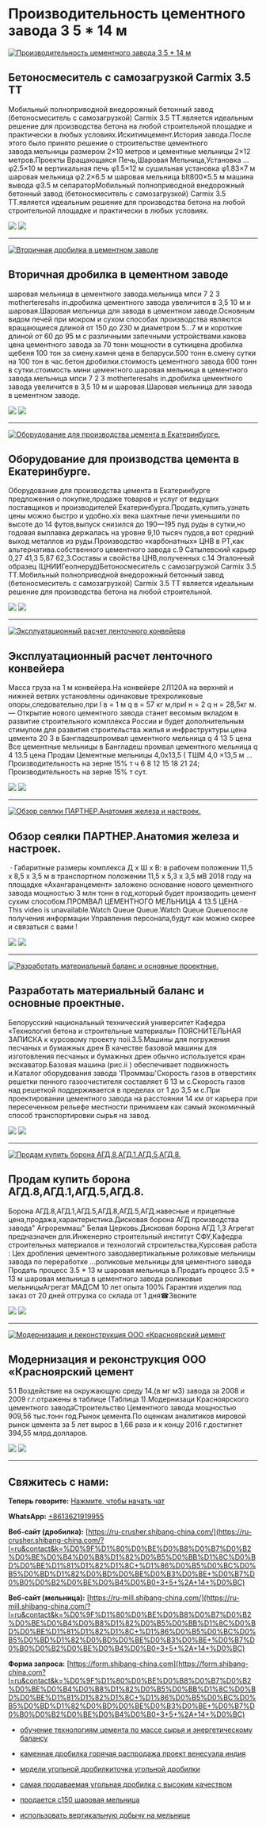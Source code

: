 # Производительность цементного завода 3 5 * 14 м

<a href="https://swt.shibang-china.com/?l=ru&img&k=%D0%9F%D1%80%D0%BE%D0%B8%D0%B7%D0%B2%D0%BE%D0%B4%D0%B8%D1%82%D0%B5%D0%BB%D1%8C%D0%BD%D0%BE%D1%81%D1%82%D1%8C+%D1%86%D0%B5%D0%BC%D0%B5%D0%BD%D1%82%D0%BD%D0%BE%D0%B3%D0%BE+%D0%B7%D0%B0%D0%B2%D0%BE%D0%B4%D0%B0+3+5+%2A+14+%D0%BC" target="_blank">![Производительность цементного завода 3 5 * 14 м](http://static.shibang-china.com/all-800x300/1475.jpg)</a>

## Бетоносмеситель с самозагрузкой Carmix 3.5 TT
Мобильный полноприводной внедорожный бетонный завод (бетоносмеситель с самозагрузкой) Carmix 3.5 TT.является идеальным решение для производства бетона на любой строительной площадке и практически в любых условиях.Искитимцемент.История завода.После этого было принято решение о строительстве цементного завода.мельницы размером 2&#215;10 метров и цементные мельницы 2&#215;12 метров.Проекты Вращающаяся Печь,Шаровая Мельница,Установка …φ2.5&#215;10 м вертикальная печь φ1.5&#215;12 м сушильная установка φ1.83&#215;7 м шаровая мельница φ2.2&#215;6.5 м шаровая мельница blt800&#215;5.5 м машина вывода φ3.5 м сепараторМобильный полноприводной внедорожный бетонный завод (бетоносмеситель с самозагрузкой) Carmix 3.5 TT.является идеальным решение для производства бетона на любой строительной площадке и практически в любых условиях.


<a href="https://whatsapp.shibangsoft.com/WhatsApp.php" target="_blank" title="WhatsApp">![](http://static.shibang-china.com/icon/whatsapp.png)</a> <a href="https://swt.shibang-china.com/?l=ru&icon&k=%D0%9F%D1%80%D0%BE%D0%B8%D0%B7%D0%B2%D0%BE%D0%B4%D0%B8%D1%82%D0%B5%D0%BB%D1%8C%D0%BD%D0%BE%D1%81%D1%82%D1%8C+%D1%86%D0%B5%D0%BC%D0%B5%D0%BD%D1%82%D0%BD%D0%BE%D0%B3%D0%BE+%D0%B7%D0%B0%D0%B2%D0%BE%D0%B4%D0%B0+3+5+%2A+14+%D0%BC" target="_blank">![](http://static.shibang-china.com/icon/chat-ru.png)</a>

---

<a href="https://swt.shibang-china.com/?l=ru&img&k=%D0%9F%D1%80%D0%BE%D0%B8%D0%B7%D0%B2%D0%BE%D0%B4%D0%B8%D1%82%D0%B5%D0%BB%D1%8C%D0%BD%D0%BE%D1%81%D1%82%D1%8C+%D1%86%D0%B5%D0%BC%D0%B5%D0%BD%D1%82%D0%BD%D0%BE%D0%B3%D0%BE+%D0%B7%D0%B0%D0%B2%D0%BE%D0%B4%D0%B0+3+5+%2A+14+%D0%BC" target="_blank">![Вторичная дробилка в цементном заводе](http://static.shibang-china.com/all-800x300/1345.jpg)</a>

## Вторичная дробилка в цементном заводе
шаровая мельница в цементного завода.мельница мпси 7 2 3 motherteresahs in.дробилка цементного завода увеличится в 3,5 10 м и шаровая.Шаровая мельница для завода в цементном заводе.Основным видом печей при мокром и сухом способах производства являются вращающиеся длиной от 150 до 230 м диаметром 5…7 м и короткие длиной от 60 до 95 м с различными запечными устройствами.какова цена цементного завода за 70 тонн мощности в суткицена дробилка щебеня 100 тон за смену.камня цена в беларуси.500 тонн в.смену сутки на 100 тон в час.бетон дробилки.стоимость цементного завода 600 тонн в сутки.стоимость мини цементного.шаровая мельница в цементного завода.мельница мпси 7 2 3 motherteresahs in.дробилка цементного завода увеличится в 3,5 10 м и шаровая.Шаровая мельница для завода в цементном заводе.


<a href="https://whatsapp.shibangsoft.com/WhatsApp.php" target="_blank" title="WhatsApp">![](http://static.shibang-china.com/icon/whatsapp.png)</a> <a href="https://swt.shibang-china.com/?l=ru&icon&k=%D0%9F%D1%80%D0%BE%D0%B8%D0%B7%D0%B2%D0%BE%D0%B4%D0%B8%D1%82%D0%B5%D0%BB%D1%8C%D0%BD%D0%BE%D1%81%D1%82%D1%8C+%D1%86%D0%B5%D0%BC%D0%B5%D0%BD%D1%82%D0%BD%D0%BE%D0%B3%D0%BE+%D0%B7%D0%B0%D0%B2%D0%BE%D0%B4%D0%B0+3+5+%2A+14+%D0%BC" target="_blank">![](http://static.shibang-china.com/icon/chat-ru.png)</a>

---

<a href="https://swt.shibang-china.com/?l=ru&img&k=%D0%9F%D1%80%D0%BE%D0%B8%D0%B7%D0%B2%D0%BE%D0%B4%D0%B8%D1%82%D0%B5%D0%BB%D1%8C%D0%BD%D0%BE%D1%81%D1%82%D1%8C+%D1%86%D0%B5%D0%BC%D0%B5%D0%BD%D1%82%D0%BD%D0%BE%D0%B3%D0%BE+%D0%B7%D0%B0%D0%B2%D0%BE%D0%B4%D0%B0+3+5+%2A+14+%D0%BC" target="_blank">![Оборудование для производства цемента в Екатеринбурге.](http://static.shibang-china.com/all-800x300/135.jpg)</a>

## Оборудование для производства цемента в Екатеринбурге.
Оборудование для производства цемента в Екатеринбурге предложения о покупке,продаже товаров и услуг от ведущих поставщиков и производителей Екатеринбурга.Продать,купить,узнать цены можно быстро и удобно.xix века шахтные печи уменьшили по высоте до 14 футов,выпуск снизился до 190—195 пуд руды в сутки,но годовая выплавка держалась на уровне 9,10 тысяч пудов,а вот средний выход металлов из руды.Производство &#171;карбонатных&#187; ЦНВ в РТ,как альтернатива.собственного цементного завода с.9 Сатылевский карьер 0,27 41,3 5,87 62,3.Составы и свойства ЦНВ,полученных с.14 Эталонный образец (ЦНИИГеолнеруд)Бетоносмеситель с самозагрузкой Carmix 3.5 TT.Мобильный полноприводной внедорожный бетонный завод (бетоносмеситель с самозагрузкой) Carmix 3.5 TT является идеальным решение для производства бетона на любой строительной.


<a href="https://whatsapp.shibangsoft.com/WhatsApp.php" target="_blank" title="WhatsApp">![](http://static.shibang-china.com/icon/whatsapp.png)</a> <a href="https://swt.shibang-china.com/?l=ru&icon&k=%D0%9F%D1%80%D0%BE%D0%B8%D0%B7%D0%B2%D0%BE%D0%B4%D0%B8%D1%82%D0%B5%D0%BB%D1%8C%D0%BD%D0%BE%D1%81%D1%82%D1%8C+%D1%86%D0%B5%D0%BC%D0%B5%D0%BD%D1%82%D0%BD%D0%BE%D0%B3%D0%BE+%D0%B7%D0%B0%D0%B2%D0%BE%D0%B4%D0%B0+3+5+%2A+14+%D0%BC" target="_blank">![](http://static.shibang-china.com/icon/chat-ru.png)</a>

---

<a href="https://swt.shibang-china.com/?l=ru&img&k=%D0%9F%D1%80%D0%BE%D0%B8%D0%B7%D0%B2%D0%BE%D0%B4%D0%B8%D1%82%D0%B5%D0%BB%D1%8C%D0%BD%D0%BE%D1%81%D1%82%D1%8C+%D1%86%D0%B5%D0%BC%D0%B5%D0%BD%D1%82%D0%BD%D0%BE%D0%B3%D0%BE+%D0%B7%D0%B0%D0%B2%D0%BE%D0%B4%D0%B0+3+5+%2A+14+%D0%BC" target="_blank">![Эксплуатационный расчет ленточного конвейера](http://static.shibang-china.com/all-800x300/1090.jpg)</a>

## Эксплуатационный расчет ленточного конвейера
Масса груза на 1 м конвейера.На конвейере 2Л120А на верхней и нижней ветвях установлены одинаковые трехроликовые опоры,следовательно,при l в = 1 м q в = 57 кг м,приl н = 2 q н = 28,5кг м.— Открытие нового цементного завода станет весомым вкладом в развитие строительного комплекса России и будет дополнительным стимулом для развития строительства жилья и инфраструктуры.цена цемента 20 3 в Бангладешпромвал цементного мельница q 4 13 5 цена Все цементные мельницы в Бангладеш промвал цементного мельница q 4 13.5 цена Продам Цементные мельницы 4,0х13,5 ( ТШМ 4,0 &#215;13,5 м …Производительность на зерне 15% т ч 6 8 12 15 18 21 24; Производительность на зерне 15% т сут.


<a href="https://whatsapp.shibangsoft.com/WhatsApp.php" target="_blank" title="WhatsApp">![](http://static.shibang-china.com/icon/whatsapp.png)</a> <a href="https://swt.shibang-china.com/?l=ru&icon&k=%D0%9F%D1%80%D0%BE%D0%B8%D0%B7%D0%B2%D0%BE%D0%B4%D0%B8%D1%82%D0%B5%D0%BB%D1%8C%D0%BD%D0%BE%D1%81%D1%82%D1%8C+%D1%86%D0%B5%D0%BC%D0%B5%D0%BD%D1%82%D0%BD%D0%BE%D0%B3%D0%BE+%D0%B7%D0%B0%D0%B2%D0%BE%D0%B4%D0%B0+3+5+%2A+14+%D0%BC" target="_blank">![](http://static.shibang-china.com/icon/chat-ru.png)</a>

---

<a href="https://swt.shibang-china.com/?l=ru&img&k=%D0%9F%D1%80%D0%BE%D0%B8%D0%B7%D0%B2%D0%BE%D0%B4%D0%B8%D1%82%D0%B5%D0%BB%D1%8C%D0%BD%D0%BE%D1%81%D1%82%D1%8C+%D1%86%D0%B5%D0%BC%D0%B5%D0%BD%D1%82%D0%BD%D0%BE%D0%B3%D0%BE+%D0%B7%D0%B0%D0%B2%D0%BE%D0%B4%D0%B0+3+5+%2A+14+%D0%BC" target="_blank">![Обзор сеялки ПАРТНЕР.Анатомия железа и настроек.](http://static.shibang-china.com/all-800x300/113.jpg)</a>

## Обзор сеялки ПАРТНЕР.Анатомия железа и настроек.
&nbsp;&#0183;&#32;Габаритные размеры комплекса Д х Ш х В: в рабочем положении 11,5 х 8,5 х 3,5 м в транспортном положении 11,5 х 5,3 х 3,5 мВ 2018 году на площадке &#171;Ахангаранцемент&#187; заложено основание нового цементного завода мощностью 3 млн тонн в год,который будет производить цемент сухим способом.ПРОМВАЛ ЦЕМЕНТНОГО МЕЛЬНИЦА 4 13.5 ЦЕНА&nbsp;&#0183;&#32;This video is unavailable.Watch Queue Queue.Watch Queue Queueпосле получения информации Управления персонала,будут как можно скорее и связаться с вами !


<a href="https://whatsapp.shibangsoft.com/WhatsApp.php" target="_blank" title="WhatsApp">![](http://static.shibang-china.com/icon/whatsapp.png)</a> <a href="https://swt.shibang-china.com/?l=ru&icon&k=%D0%9F%D1%80%D0%BE%D0%B8%D0%B7%D0%B2%D0%BE%D0%B4%D0%B8%D1%82%D0%B5%D0%BB%D1%8C%D0%BD%D0%BE%D1%81%D1%82%D1%8C+%D1%86%D0%B5%D0%BC%D0%B5%D0%BD%D1%82%D0%BD%D0%BE%D0%B3%D0%BE+%D0%B7%D0%B0%D0%B2%D0%BE%D0%B4%D0%B0+3+5+%2A+14+%D0%BC" target="_blank">![](http://static.shibang-china.com/icon/chat-ru.png)</a>

---

<a href="https://swt.shibang-china.com/?l=ru&img&k=%D0%9F%D1%80%D0%BE%D0%B8%D0%B7%D0%B2%D0%BE%D0%B4%D0%B8%D1%82%D0%B5%D0%BB%D1%8C%D0%BD%D0%BE%D1%81%D1%82%D1%8C+%D1%86%D0%B5%D0%BC%D0%B5%D0%BD%D1%82%D0%BD%D0%BE%D0%B3%D0%BE+%D0%B7%D0%B0%D0%B2%D0%BE%D0%B4%D0%B0+3+5+%2A+14+%D0%BC" target="_blank">![Разработать материальный баланс и основные проектные.](http://static.shibang-china.com/all-800x300/1406.jpg)</a>

## Разработать материальный баланс и основные проектные.
Белорусский национальный технический университет Кафедра &#171;Технология бетона и строительные материалы&#187; ПОЯСНИТЕЛЬНАЯ ЗАПИСКА к курсовому проекту поii.3.5.Машины для погружения песчаных и бумажных дрен В качестве базовой машины для изготовления песчаных и бумажных дрен обычно используется кран экскаватор.Базовая машина (рис.ii ) обеспечивает подвижность и.Каталог оборудования завода 'Проммаш'Скорость газов в отверстиях решетки пенного газоочистителя составляет 6 13 м с.Скорость газов над решеткой поддерживается в пределах от 1 до 3,5 м с.При проектировании цементного завода на расстоянии 14 км от карьера при пересеченном рельефе местности принимаем как самый экономичный способ транспортировки сырья на завод.


<a href="https://whatsapp.shibangsoft.com/WhatsApp.php" target="_blank" title="WhatsApp">![](http://static.shibang-china.com/icon/whatsapp.png)</a> <a href="https://swt.shibang-china.com/?l=ru&icon&k=%D0%9F%D1%80%D0%BE%D0%B8%D0%B7%D0%B2%D0%BE%D0%B4%D0%B8%D1%82%D0%B5%D0%BB%D1%8C%D0%BD%D0%BE%D1%81%D1%82%D1%8C+%D1%86%D0%B5%D0%BC%D0%B5%D0%BD%D1%82%D0%BD%D0%BE%D0%B3%D0%BE+%D0%B7%D0%B0%D0%B2%D0%BE%D0%B4%D0%B0+3+5+%2A+14+%D0%BC" target="_blank">![](http://static.shibang-china.com/icon/chat-ru.png)</a>

---

<a href="https://swt.shibang-china.com/?l=ru&img&k=%D0%9F%D1%80%D0%BE%D0%B8%D0%B7%D0%B2%D0%BE%D0%B4%D0%B8%D1%82%D0%B5%D0%BB%D1%8C%D0%BD%D0%BE%D1%81%D1%82%D1%8C+%D1%86%D0%B5%D0%BC%D0%B5%D0%BD%D1%82%D0%BD%D0%BE%D0%B3%D0%BE+%D0%B7%D0%B0%D0%B2%D0%BE%D0%B4%D0%B0+3+5+%2A+14+%D0%BC" target="_blank">![Продам купить борона АГД.8,АГД.1,АГД.5,АГД.8.](http://static.shibang-china.com/all-800x300/1481.jpg)</a>

## Продам купить борона АГД.8,АГД.1,АГД.5,АГД.8.
Борона АГД.8,АГД.1,АГД.5,АГД.8,АГД.5,АГД.навесные и прицепные цена,продажа,характеристика.Дисковая борона АГД производства завода&quot; Агрореммаш&quot; Белая Церковь.Дисковая борона АГД 1,3 Агрегат предназначен для.Инженерно строительный институт СФУ,Кафедра строительных материалов и технологий строительства,Курсовая работа : Цех дробления цементного заводавертикальные роликовые мельницы завода по переработке …роликовые мельницы для цементного завода Продать процесс 3.5 * 13 м шаровая мельница в.Продать процесс 3.5 * 13 м шаровая мельница в цементного завода роликовые мельницыАгрегат МАДСМ 10 лет опыта 100% Гарантия изделия под заказ от 20 дней отгрузка со склада от 1 дня☎Звоните


<a href="https://whatsapp.shibangsoft.com/WhatsApp.php" target="_blank" title="WhatsApp">![](http://static.shibang-china.com/icon/whatsapp.png)</a> <a href="https://swt.shibang-china.com/?l=ru&icon&k=%D0%9F%D1%80%D0%BE%D0%B8%D0%B7%D0%B2%D0%BE%D0%B4%D0%B8%D1%82%D0%B5%D0%BB%D1%8C%D0%BD%D0%BE%D1%81%D1%82%D1%8C+%D1%86%D0%B5%D0%BC%D0%B5%D0%BD%D1%82%D0%BD%D0%BE%D0%B3%D0%BE+%D0%B7%D0%B0%D0%B2%D0%BE%D0%B4%D0%B0+3+5+%2A+14+%D0%BC" target="_blank">![](http://static.shibang-china.com/icon/chat-ru.png)</a>

---

<a href="https://swt.shibang-china.com/?l=ru&img&k=%D0%9F%D1%80%D0%BE%D0%B8%D0%B7%D0%B2%D0%BE%D0%B4%D0%B8%D1%82%D0%B5%D0%BB%D1%8C%D0%BD%D0%BE%D1%81%D1%82%D1%8C+%D1%86%D0%B5%D0%BC%D0%B5%D0%BD%D1%82%D0%BD%D0%BE%D0%B3%D0%BE+%D0%B7%D0%B0%D0%B2%D0%BE%D0%B4%D0%B0+3+5+%2A+14+%D0%BC" target="_blank">![Модернизация и реконструкция ООО &#171;Красноярский цемент](http://static.shibang-china.com/all-800x300/330.jpg)</a>

## Модернизация и реконструкция ООО &#171;Красноярский цемент
5.1 Воздействие на окружающую среду 14.(в мг м3) завода за 2008 и 2009 г.г.отражены в таблице (Таблица 1).Модернизаци Красноярского цементного заводаСтроительство Цементного завода мощностью 909,56 тыс.тонн год.Рынок цемента.По оценкам аналитиков мировой рынок цемента за 5 лет вырос в 1,66 раза и к концу 2016 г.достигнет 394,55 млрд.долларов.

<a href="https://whatsapp.shibangsoft.com/WhatsApp.php" target="_blank" title="WhatsApp">![](http://static.shibang-china.com/icon/whatsapp.png)</a> <a href="https://swt.shibang-china.com/?l=ru&icon&k=%D0%9F%D1%80%D0%BE%D0%B8%D0%B7%D0%B2%D0%BE%D0%B4%D0%B8%D1%82%D0%B5%D0%BB%D1%8C%D0%BD%D0%BE%D1%81%D1%82%D1%8C+%D1%86%D0%B5%D0%BC%D0%B5%D0%BD%D1%82%D0%BD%D0%BE%D0%B3%D0%BE+%D0%B7%D0%B0%D0%B2%D0%BE%D0%B4%D0%B0+3+5+%2A+14+%D0%BC" target="_blank">![](http://static.shibang-china.com/icon/chat-ru.png)</a>

---
## Свяжитесь с нами:

**Теперь говорите:** [Нажмите, чтобы начать чат](https://swt.shibang-china.com?l=ru&contact&k=%D0%9F%D1%80%D0%BE%D0%B8%D0%B7%D0%B2%D0%BE%D0%B4%D0%B8%D1%82%D0%B5%D0%BB%D1%8C%D0%BD%D0%BE%D1%81%D1%82%D1%8C+%D1%86%D0%B5%D0%BC%D0%B5%D0%BD%D1%82%D0%BD%D0%BE%D0%B3%D0%BE+%D0%B7%D0%B0%D0%B2%D0%BE%D0%B4%D0%B0+3+5+%2A+14+%D0%BC)

**WhatsApp:**  [+8613621919955](https://whatsapp.shibangsoft.com/WhatsApp.php)

**Веб-сайт (дробилка):** [https://ru-crusher.shibang-china.com/](https://ru-crusher.shibang-china.com/?l=ru&contact&k=%D0%9F%D1%80%D0%BE%D0%B8%D0%B7%D0%B2%D0%BE%D0%B4%D0%B8%D1%82%D0%B5%D0%BB%D1%8C%D0%BD%D0%BE%D1%81%D1%82%D1%8C+%D1%86%D0%B5%D0%BC%D0%B5%D0%BD%D1%82%D0%BD%D0%BE%D0%B3%D0%BE+%D0%B7%D0%B0%D0%B2%D0%BE%D0%B4%D0%B0+3+5+%2A+14+%D0%BC)

**Веб-сайт (мельница):** [https://ru-mill.shibang-china.com/](https://ru-mill.shibang-china.com/?l=ru&contact&k=%D0%9F%D1%80%D0%BE%D0%B8%D0%B7%D0%B2%D0%BE%D0%B4%D0%B8%D1%82%D0%B5%D0%BB%D1%8C%D0%BD%D0%BE%D1%81%D1%82%D1%8C+%D1%86%D0%B5%D0%BC%D0%B5%D0%BD%D1%82%D0%BD%D0%BE%D0%B3%D0%BE+%D0%B7%D0%B0%D0%B2%D0%BE%D0%B4%D0%B0+3+5+%2A+14+%D0%BC)

**Форма запроса:** [https://form.shibang-china.com](https://form.shibang-china.com?l=ru&contact&k=%D0%9F%D1%80%D0%BE%D0%B8%D0%B7%D0%B2%D0%BE%D0%B4%D0%B8%D1%82%D0%B5%D0%BB%D1%8C%D0%BD%D0%BE%D1%81%D1%82%D1%8C+%D1%86%D0%B5%D0%BC%D0%B5%D0%BD%D1%82%D0%BD%D0%BE%D0%B3%D0%BE+%D0%B7%D0%B0%D0%B2%D0%BE%D0%B4%D0%B0+3+5+%2A+14+%D0%BC)

* [обучение технологиям цемента по массе сырья и энергетическому балансу](../124/%D0%BE%D0%B1%D1%83%D1%87%D0%B5%D0%BD%D0%B8%D0%B5%20%D1%82%D0%B5%D1%85%D0%BD%D0%BE%D0%BB%D0%BE%D0%B3%D0%B8%D1%8F%D0%BC%20%D1%86%D0%B5%D0%BC%D0%B5%D0%BD%D1%82%D0%B0%20%D0%BF%D0%BE%20%D0%BC%D0%B0%D1%81%D1%81%D0%B5%20%D1%81%D1%8B%D1%80%D1%8C%D1%8F%20%D0%B8%20%D1%8D%D0%BD%D0%B5%D1%80%D0%B3%D0%B5%D1%82%D0%B8%D1%87%D0%B5%D1%81%D0%BA%D0%BE%D0%BC%D1%83%20%D0%B1%D0%B0%D0%BB%D0%B0%D0%BD%D1%81%D1%83.md)

* [каменная дробилка горячая распродажа проект венесуэла индия](../124/%D0%BA%D0%B0%D0%BC%D0%B5%D0%BD%D0%BD%D0%B0%D1%8F%20%D0%B4%D1%80%D0%BE%D0%B1%D0%B8%D0%BB%D0%BA%D0%B0%20%D0%B3%D0%BE%D1%80%D1%8F%D1%87%D0%B0%D1%8F%20%D1%80%D0%B0%D1%81%D0%BF%D1%80%D0%BE%D0%B4%D0%B0%D0%B6%D0%B0%20%D0%BF%D1%80%D0%BE%D0%B5%D0%BA%D1%82%20%D0%B2%D0%B5%D0%BD%D0%B5%D1%81%D1%83%D1%8D%D0%BB%D0%B0%20%D0%B8%D0%BD%D0%B4%D0%B8%D1%8F.md)

* [модели угольной дробилкиточка угольной дробилки](../124/%D0%BC%D0%BE%D0%B4%D0%B5%D0%BB%D0%B8%20%D1%83%D0%B3%D0%BE%D0%BB%D1%8C%D0%BD%D0%BE%D0%B9%20%D0%B4%D1%80%D0%BE%D0%B1%D0%B8%D0%BB%D0%BA%D0%B8%D1%82%D0%BE%D1%87%D0%BA%D0%B0%20%D1%83%D0%B3%D0%BE%D0%BB%D1%8C%D0%BD%D0%BE%D0%B9%20%D0%B4%D1%80%D0%BE%D0%B1%D0%B8%D0%BB%D0%BA%D0%B8.md)

* [самая продаваемая угольная дробилка с высоким качеством](../122/%D1%81%D0%B0%D0%BC%D0%B0%D1%8F%20%D0%BF%D1%80%D0%BE%D0%B4%D0%B0%D0%B2%D0%B0%D0%B5%D0%BC%D0%B0%D1%8F%20%D1%83%D0%B3%D0%BE%D0%BB%D1%8C%D0%BD%D0%B0%D1%8F%20%D0%B4%D1%80%D0%BE%D0%B1%D0%B8%D0%BB%D0%BA%D0%B0%20%D1%81%20%D0%B2%D1%8B%D1%81%D0%BE%D0%BA%D0%B8%D0%BC%20%D0%BA%D0%B0%D1%87%D0%B5%D1%81%D1%82%D0%B2%D0%BE%D0%BC.md)

* [продается c150 шаровая мельница](../125/%D0%BF%D1%80%D0%BE%D0%B4%D0%B0%D0%B5%D1%82%D1%81%D1%8F%20c150%20%D1%88%D0%B0%D1%80%D0%BE%D0%B2%D0%B0%D1%8F%20%D0%BC%D0%B5%D0%BB%D1%8C%D0%BD%D0%B8%D1%86%D0%B0.md)

* [использовать вертикальную добычу на мельнице](../121/%D0%B8%D1%81%D0%BF%D0%BE%D0%BB%D1%8C%D0%B7%D0%BE%D0%B2%D0%B0%D1%82%D1%8C%20%D0%B2%D0%B5%D1%80%D1%82%D0%B8%D0%BA%D0%B0%D0%BB%D1%8C%D0%BD%D1%83%D1%8E%20%D0%B4%D0%BE%D0%B1%D1%8B%D1%87%D1%83%20%D0%BD%D0%B0%20%D0%BC%D0%B5%D0%BB%D1%8C%D0%BD%D0%B8%D1%86%D0%B5.md)